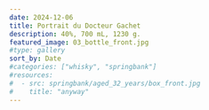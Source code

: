 ```yaml
---
date: 2024-12-06
title: Portrait du Docteur Gachet
description: 40%, 700 mL, 1230 g.
featured_image: 03_bottle_front.jpg
#type: gallery
sort_by: Date
#categories: ["whisky", "springbank"]
#resources:
#  - src: springbank/aged_32_years/box_front.jpg
#    title: "anyway"
---
```

